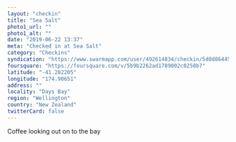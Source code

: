 ```yaml
---
layout: "checkin"
title: "Sea Salt"
photo1_url: ""
photo1_alt: ""
date: "2019-06-22 13:37"
meta: "Checked in at Sea Salt"
category: "Checkins"
syndication: "https://www.swarmapp.com/user/492614834/checkin/5d0d86445cbbb20023479416"
foursquare: "https://foursquare.com/v/5b9b2262ad1789002c0258b7"
latitude: "-41.282205"
longitude: "174.90651"
address: ""
locality: "Days Bay"
region: "Wellington"
country: "New Zealand"
twitterCard: false
---
```

Coffee looking out on to the bay
